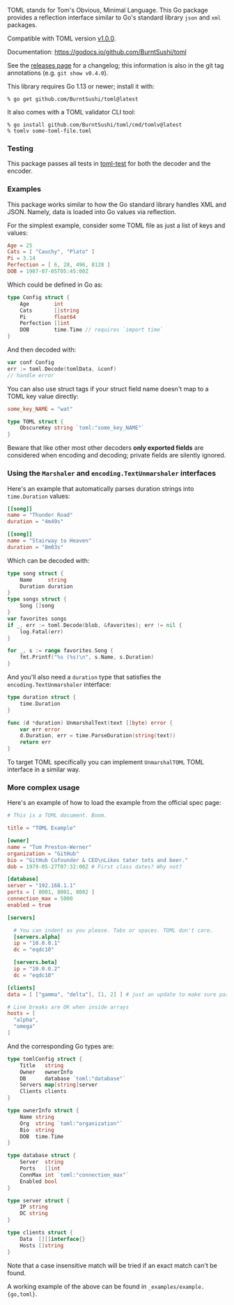 TOML stands for Tom's Obvious, Minimal Language. This Go package provides a
reflection interface similar to Go's standard library `json` and `xml`
packages.

Compatible with TOML version [v1.0.0](https://toml.io/en/v1.0.0).

Documentation: https://godocs.io/github.com/BurntSushi/toml

See the [releases page](https://github.com/BurntSushi/toml/releases) for a
changelog; this information is also in the git tag annotations (e.g. `git show
v0.4.0`).

This library requires Go 1.13 or newer; install it with:

    % go get github.com/BurntSushi/toml@latest

It also comes with a TOML validator CLI tool:

    % go install github.com/BurntSushi/toml/cmd/tomlv@latest
    % tomlv some-toml-file.toml

### Testing
This package passes all tests in [toml-test] for both the decoder and the
encoder.

[toml-test]: https://github.com/BurntSushi/toml-test

### Examples
This package works similar to how the Go standard library handles XML and JSON.
Namely, data is loaded into Go values via reflection.

For the simplest example, consider some TOML file as just a list of keys and
values:

```toml
Age = 25
Cats = [ "Cauchy", "Plato" ]
Pi = 3.14
Perfection = [ 6, 28, 496, 8128 ]
DOB = 1987-07-05T05:45:00Z
```

Which could be defined in Go as:

```go
type Config struct {
	Age        int
	Cats       []string
	Pi         float64
	Perfection []int
	DOB        time.Time // requires `import time`
}
```

And then decoded with:

```go
var conf Config
err := toml.Decode(tomlData, &conf)
// handle error
```

You can also use struct tags if your struct field name doesn't map to a TOML
key value directly:

```toml
some_key_NAME = "wat"
```

```go
type TOML struct {
    ObscureKey string `toml:"some_key_NAME"`
}
```

Beware that like other most other decoders **only exported fields** are
considered when encoding and decoding; private fields are silently ignored.

### Using the `Marshaler` and `encoding.TextUnmarshaler` interfaces
Here's an example that automatically parses duration strings into
`time.Duration` values:

```toml
[[song]]
name = "Thunder Road"
duration = "4m49s"

[[song]]
name = "Stairway to Heaven"
duration = "8m03s"
```

Which can be decoded with:

```go
type song struct {
	Name     string
	Duration duration
}
type songs struct {
	Song []song
}
var favorites songs
if _, err := toml.Decode(blob, &favorites); err != nil {
	log.Fatal(err)
}

for _, s := range favorites.Song {
	fmt.Printf("%s (%s)\n", s.Name, s.Duration)
}
```

And you'll also need a `duration` type that satisfies the
`encoding.TextUnmarshaler` interface:

```go
type duration struct {
	time.Duration
}

func (d *duration) UnmarshalText(text []byte) error {
	var err error
	d.Duration, err = time.ParseDuration(string(text))
	return err
}
```

To target TOML specifically you can implement `UnmarshalTOML` TOML interface in
a similar way.

### More complex usage
Here's an example of how to load the example from the official spec page:

```toml
# This is a TOML document. Boom.

title = "TOML Example"

[owner]
name = "Tom Preston-Werner"
organization = "GitHub"
bio = "GitHub Cofounder & CEO\nLikes tater tots and beer."
dob = 1979-05-27T07:32:00Z # First class dates? Why not?

[database]
server = "192.168.1.1"
ports = [ 8001, 8001, 8002 ]
connection_max = 5000
enabled = true

[servers]

  # You can indent as you please. Tabs or spaces. TOML don't care.
  [servers.alpha]
  ip = "10.0.0.1"
  dc = "eqdc10"

  [servers.beta]
  ip = "10.0.0.2"
  dc = "eqdc10"

[clients]
data = [ ["gamma", "delta"], [1, 2] ] # just an update to make sure parsers support it

# Line breaks are OK when inside arrays
hosts = [
  "alpha",
  "omega"
]
```

And the corresponding Go types are:

```go
type tomlConfig struct {
	Title   string
	Owner   ownerInfo
	DB      database `toml:"database"`
	Servers map[string]server
	Clients clients
}

type ownerInfo struct {
	Name string
	Org  string `toml:"organization"`
	Bio  string
	DOB  time.Time
}

type database struct {
	Server  string
	Ports   []int
	ConnMax int `toml:"connection_max"`
	Enabled bool
}

type server struct {
	IP string
	DC string
}

type clients struct {
	Data  [][]interface{}
	Hosts []string
}
```

Note that a case insensitive match will be tried if an exact match can't be
found.

A working example of the above can be found in `_examples/example.{go,toml}`.
